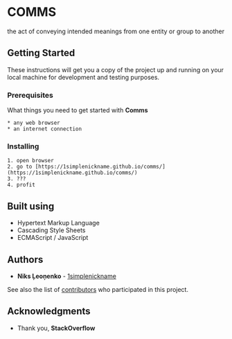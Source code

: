 # COMMS
 the act of conveying intended meanings from one entity or group to another

## Getting Started

These instructions will get you a copy of the project up and running on your local machine for development and testing purposes.

### Prerequisites

What things you need to get started with **Comms**

```
* any web browser
* an internet connection
```

### Installing

```
1. open browser
2. go to [https://1simplenickname.github.io/comms/](https://1simplenickname.github.io/comms/)
3. ???
4. profit
```

## Built using

* Hypertext Markup Language 
* Cascading Style Sheets
* ECMAScript / JavaScript

## Authors

* **Niks Ļeoņenko** - [1simplenickname](https://github.com/1simplenickname)

See also the list of [contributors](https://github.com/1simplenickname/comms/contributors) who participated in this project.

## Acknowledgments

* Thank you, **StackOverflow**
